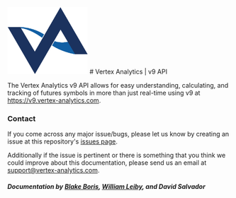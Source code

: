 <img src="manual/asset/vertex-logo-web-dark.png" alt="logo" width="36%"/>
# Vertex Analytics | v9 API

The Vertex Analytics v9 API allows for easy understanding, calculating, and tracking of futures symbols in more than just real-time using v9 at https://v9.vertex-analytics.com.

### Contact

If you come across any major issue/bugs, please let us know by creating an issue at this repository's [issues page](https://github.com/vertex-analytics/docs/issues).

Additionally if the issue is pertinent or there is something that you think we could improve about this documentation, please send us an email at [support@vertex-analytics.com](mailto:support@vertex-analytics.com).

##### Documentation by [Blake Boris](https://blakeboris.com), [William Leiby](https://williamleiby.com), and David Salvador

